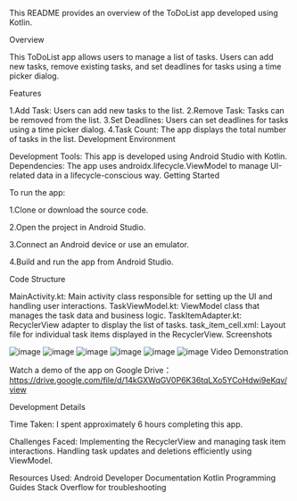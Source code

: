This README provides an overview of the ToDoList app developed using Kotlin.

Overview

This ToDoList app allows users to manage a list of tasks. Users can add new tasks, remove existing tasks, and set deadlines for tasks using a time picker dialog.

Features

1.Add Task: Users can add new tasks to the list.
2.Remove Task: Tasks can be removed from the list.
3.Set Deadlines: Users can set deadlines for tasks using a time picker dialog.
4.Task Count: The app displays the total number of tasks in the list.
Development Environment

Development Tools: This app is developed using Android Studio with Kotlin.
Dependencies: The app uses androidx.lifecycle.ViewModel to manage UI-related data in a lifecycle-conscious way.
Getting Started

To run the app:

1.Clone or download the source code.

2.Open the project in Android Studio.

3.Connect an Android device or use an emulator.

4.Build and run the app from Android Studio.

Code Structure

MainActivity.kt: Main activity class responsible for setting up the UI and handling user interactions.
TaskViewModel.kt: ViewModel class that manages the task data and business logic.
TaskItemAdapter.kt: RecyclerView adapter to display the list of tasks.
task_item_cell.xml: Layout file for individual task items displayed in the RecyclerView.
Screenshots

![image](https://github.com/GaryFeng86/EEP523HW1/blob/master/1.png)
![image](https://github.com/GaryFeng86/EEP523HW1/blob/master/2.png)
![image](https://github.com/GaryFeng86/EEP523HW1/blob/master/3.png)
![image](https://github.com/GaryFeng86/EEP523HW1/blob/master/4.png)
![image](https://github.com/GaryFeng86/EEP523HW1/blob/master/5.png)
![image](https://github.com/GaryFeng86/EEP523HW1/blob/master/6.png)
Video Demonstration

Watch a demo of the app on Google Drive：https://drive.google.com/file/d/14kGXWqGV0P6K36tqLXo5YCoHdwi9eKqv/view

Development Details

Time Taken: I spent approximately 6 hours completing this app.

Challenges Faced:
Implementing the RecyclerView and managing task item interactions.
Handling task updates and deletions efficiently using ViewModel.

Resources Used:
Android Developer Documentation
Kotlin Programming Guides
Stack Overflow for troubleshooting
